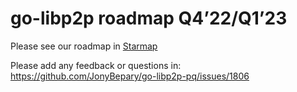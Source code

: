 # go-libp2p roadmap Q4’22/Q1’23

Please see our roadmap in [Starmap](https://starmap.site/roadmap/github.com/JonyBepary/go-libp2p-pq/issues/1806#simple)

Please add any feedback or questions in: https://github.com/JonyBepary/go-libp2p-pq/issues/1806
